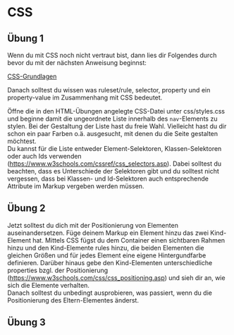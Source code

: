 # CSS

## Übung 1

Wenn du mit CSS noch nicht vertraut bist, dann lies dir Folgendes durch bevor du mit der nächsten Anweisung beginnst:

<a href="https://developer.mozilla.org/en-US/docs/Learn/Getting_started_with_the_web/CSS_basics">CSS-Grundlagen</a>

Danach solltest du wissen was ruleset/rule, selector, property und ein property-value im Zusammenhang mit CSS bedeutet.

Öffne die in den HTML-Übungen angelegte CSS-Datei unter css/styles.css und beginne damit die ungeordnete Liste innerhalb des `nav`-Elements zu stylen. Bei der Gestaltung der Liste hast du freie Wahl. Vielleicht hast du dir schon ein paar Farben o.ä. ausgesucht, mit denen du die Seite gestalten möchtest.  
Du kannst für die Liste entweder Element-Selektoren, Klassen-Selektoren oder auch Ids verwenden (https://www.w3schools.com/cssref/css_selectors.asp). Dabei solltest du beachten, dass es Unterschiede der Selektoren gibt und du solltest nicht vergessen, dass bei Klassen- und Id-Selektoren auch entsprechende Attribute im Markup vergeben werden müssen.

## Übung 2

Jetzt solltest du dich mit der Positionierung von Elementen auseinandersetzen. Füge deinem Markup ein Element hinzu das zwei Kind-Element hat. Mittels CSS fügst du dem Container einen sichtbaren Rahmen hinzu und den Kind-Elemente rules hinzu, die beiden Elementen die gleichen Größen und für jedes Element eine eigene Hintergundfarbe definieren. Darüber hinaus gebe den Kind-Elementen unterschiedliche properties bzgl. der Positionierung (https://www.w3schools.com/css/css_positioning.asp) und sieh dir an, wie sich die Elemente verhalten.  
Danach solltest du unbedingt ausprobieren, was passiert, wenn du die Positionierung des Eltern-Elementes änderst.

## Übung 3